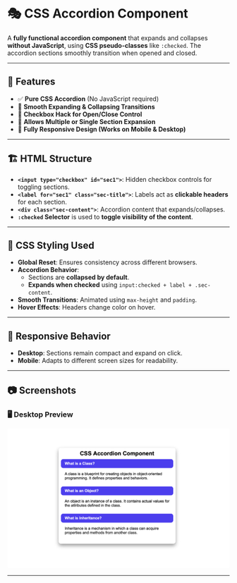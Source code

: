 # 🎭 CSS Accordion Component  

A **fully functional accordion component** that expands and collapses **without JavaScript**, using **CSS pseudo-classes** like `:checked`. The accordion sections smoothly transition when opened and closed.  

---

## 🚀 Features  
- ✅ **Pure CSS Accordion** (No JavaScript required)  
- 🎨 **Smooth Expanding & Collapsing Transitions**  
- 📌 **Checkbox Hack for Open/Close Control**  
- 🔄 **Allows Multiple or Single Section Expansion**  
- 📱 **Fully Responsive Design (Works on Mobile & Desktop)**  

---

## 🏗️ HTML Structure  
- **`<input type="checkbox" id="sec1">`**: Hidden checkbox controls for toggling sections.  
- **`<label for="sec1" class="sec-title">`**: Labels act as **clickable headers** for each section.  
- **`<div class="sec-content">`**: Accordion content that expands/collapses.  
- **`:checked` Selector** is used to **toggle visibility of the content**.  

---

## 🎨 CSS Styling Used  
- **Global Reset**: Ensures consistency across different browsers.  
- **Accordion Behavior**:  
  - Sections are **collapsed by default**.  
  - **Expands when checked** using `input:checked + label + .sec-content`.  
- **Smooth Transitions**: Animated using `max-height` and `padding`.  
- **Hover Effects**: Headers change color on hover.  

---

## 📱 Responsive Behavior  
- **Desktop**: Sections remain compact and expand on click.  
- **Mobile**: Adapts to different screen sizes for readability.  

---

## 📷 Screenshots  

### 🖥️ Desktop Preview  
![Desktop Preview](assets/desktop.png)  


---